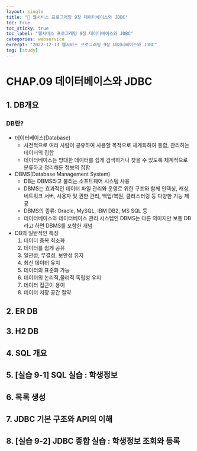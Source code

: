 ```yaml
---
layout: single
title: "📝 웹서비스 프로그래밍 9장 데이터베이스와 JDBC"
toc: true
toc_sticky: true
toc_label: "웹서비스 프로그래밍 9장 데이터베이스와 JDBC"
categories: webservice
excerpt: "2022-12-13 웹서비스 프로그래밍 9장 데이터베이스와 JDBC"
tag: [study]
---
```


# CHAP.09 데이터베이스와 JDBC

## 1. DB개요

### DB란?

- 데이터베이스(Database)
  - 사전적으로 여러 사람이 공유하여 사용할 목적으로 체계화하여 통합, 관리하는 데이터의 집합
  - 데이터베이스는 방대한 데이터를 쉽게 검색하거나 찾을 수 있도록 체계적으로 분류하고 정리해둔 정보의 집합
- DBMS(Database Management System)
  - DB는 DBMS라고 불리는 소프트웨어 시스템 사용
  - DBMS는 효과적인 데이터 파일 관리와 운영르 위한 구조와 함께 인덱싱, 캐싱, 네트워크 서버, 사용자 및 권한 관리, 백업/복원, 클러스터링 등 다양한 기능 제공
  - DBMS의 종류: Oracle, MySQL, IBM DB2, MS SQL 등
  - 데이터베이스와 데이터베이스 관리 시스텝인 DBMS는 다른 의미지만 보통 DB라고 하면 DBMS를 포함한 개념
- DB의 일반적인 특징
  1. 데이터 중복 최소화
  2. 데이터를 쉽게 공유
  3. 일관성, 무결성, 보안성 유지
  4. 최신 데이터 유지
  5. 데이터의 표준화 가능
  6. 데이터의 논리적,물리적 독립성 유지
  7. 데이터 접근이 용이
  8. 데이터 저장 공간 절약

## 2. ER DB

## 3. H2 DB

## 4. SQL 개요

## 5. [실습 9-1] SQL 실습 : 학생정보

## 6. 목록 생성

## 7. JDBC 기본 구조와 API의 이해

## 8. [실습 9-2] JDBC 종합 실습 : 학생정보 조회와 등록
